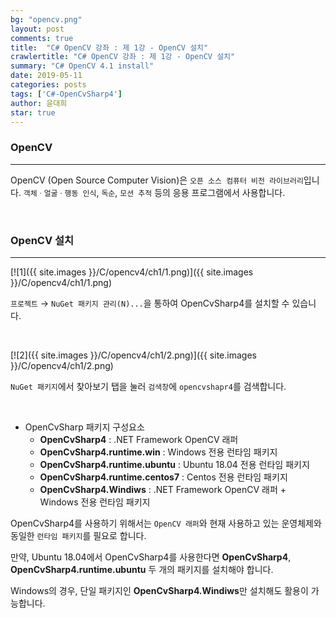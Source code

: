 ```yaml
---
bg: "opencv.png"
layout: post
comments: true
title:  "C# OpenCV 강좌 : 제 1강 - OpenCV 설치"
crawlertitle: "C# OpenCV 강좌 : 제 1강 - OpenCV 설치"
summary: "C# OpenCV 4.1 install"
date: 2019-05-11
categories: posts
tags: ['C#-OpenCvSharp4']
author: 윤대희
star: true
---
```


### OpenCV ###
----------
OpenCV (Open Source Computer Vision)은 `오픈 소스 컴퓨터 비전 라이브러리`입니다. `객체ㆍ얼굴ㆍ행동 인식`, `독순`, `모션 추적` 등의 응용 프로그램에서 사용합니다.


<br>

### OpenCV 설치 ###
----------
[![1]({{ site.images }}/C/opencv4/ch1/1.png)]({{ site.images }}/C/opencv4/ch1/1.png)

`프로젝트` → `NuGet 패키지 관리(N)...`을 통하여 OpenCvSharp4를 설치할 수 있습니다.

<br>

[![2]({{ site.images }}/C/opencv4/ch1/2.png)]({{ site.images }}/C/opencv4/ch1/2.png)

`NuGet 패키지`에서 찾아보기 탭을 눌러 `검색창`에 `opencvshapr4`를 검색합니다.

<br>

* OpenCvSharp 패키지 구성요소 
  * **OpenCvSharp4** : .NET Framework OpenCV 래퍼
  * **OpenCvSharp4.runtime.win** : Windows 전용 런타임 패키지
  * **OpenCvSharp4.runtime.ubuntu** : Ubuntu 18.04 전용 런타임 패키지
  * **OpenCvSharp4.runtime.centos7** : Centos 전용 런타임 패키지
  * **OpenCvSharp4.Windiws** : .NET Framework OpenCV 래퍼 + Windows 전용 런타임 패키지


OpenCvSharp4를 사용하기 위해서는 `OpenCV 래퍼`와 현재 사용하고 있는 운영체제와 동일한 `런타임 패키지`를 필요로 합니다.

만약, Ubuntu 18.04에서 OpenCvSharp4를 사용한다면 **OpenCvSharp4**, **OpenCvSharp4.runtime.ubuntu** 두 개의 패키지를 설치해야 합니다.

Windows의 경우, 단일 패키지인 **OpenCvSharp4.Windiws**만 설치해도 활용이 가능합니다.